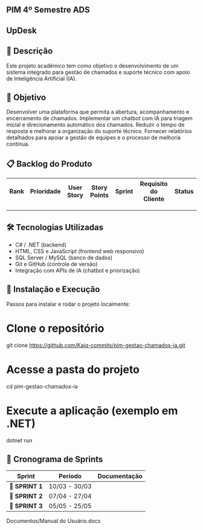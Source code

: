 ## PIM 4º Semestre ADS

## UpDesk

## 📖 Descrição

Este projeto acadêmico tem como objetivo o desenvolvimento de um sistema integrado para gestão de chamados e suporte técnico com apoio de Inteligência Artificial (IA).


## 🎯 Objetivo

Desenvolver uma plataforma que permita a abertura, acompanhamento e encerramento de chamados.
Implementar um chatbot com IA para triagem inicial e direcionamento automático dos chamados.
Reduzir o tempo de resposta e melhorar a organização do suporte técnico.
Fornecer relatórios detalhados para apoiar a gestão de equipes e o processo de melhoria contínua.


## 📋 Backlog do Produto <a id="backlog"></a>

| Rank | Prioridade | User Story                                                                                                                                                                                                     | Story Points | Sprint | Requisito do Cliente | Status |
| :--: | :--------: | -------------------------------------------------------------------------------------------------------------------------------------------------------------------------------------------------------------- | :----------: | :----: | :------------------: | :----: |


---


## 🛠️ Tecnologias Utilizadas

*  C# / .NET (backend)
* HTML, CSS e JavaScript (frontend web responsivo)
* SQL Server / MySQL (banco de dados)
* Git e GitHub (controle de versão)
* Integração com APIs de IA (chatbot e priorização)


## 🚀 Instalação e Execução

Passos para instalar e rodar o projeto localmente:
# Clone o repositório
git clone https://github.com/Kaiq-commits/pim-gestao-chamados-ia.git
# Acesse a pasta do projeto
cd pim-gestao-chamados-ia
# Execute a aplicação (exemplo em .NET)
dotnet run


## 📅 Cronograma de Sprints <a id="sprint"></a>

| Sprint          |    Período    | Documentação                                     |
| --------------- | :-----------: | ------------------------------------------------ |
| 🔖 **SPRINT 1** | 10/03 - 30/03 |  |
| 🔖 **SPRINT 2** | 07/04 - 27/04 |  |
| 🔖 **SPRINT 3** | 05/05 - 25/05 |  |

Documentos/Manual do Usuário.docx
